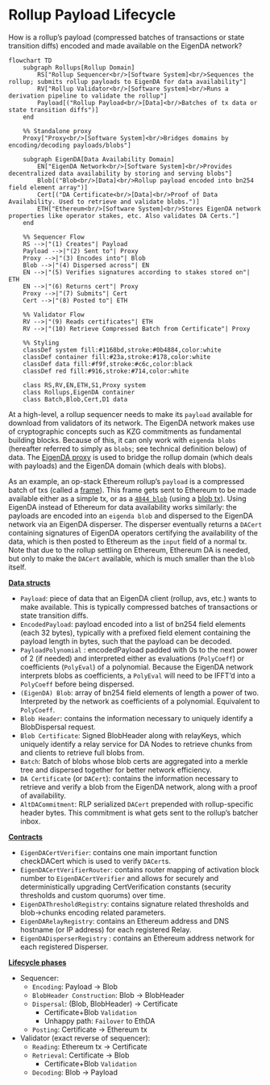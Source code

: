 # Rollup Payload Lifecycle

How is a rollup’s payload (compressed batches of transactions or state transition diffs) encoded and made available on the EigenDA network?

```mermaid
flowchart TD
    subgraph Rollups[Rollup Domain]
        RS["Rollup Sequencer<br/>[Software System]<br/>Sequences the rollup; submits rollup payloads to EigenDA for data availability"]
        RV["Rollup Validator<br/>[Software System]<br/>Runs a derivation pipeline to validate the rollup"]
        Payload[("Rollup Payload<br/>[Data]<br/>Batches of tx data or state transition diffs")]
    end

    %% Standalone proxy
    Proxy["Proxy<br/>[Software System]<br/>Bridges domains by encoding/decoding payloads/blobs"]

    subgraph EigenDA[Data Availability Domain]
        EN["EigenDA Network<br/>[Software System]<br/>Provides decentralized data availability by storing and serving blobs"]
        Blob[("Blob<br/>[Data]<br/>Rollup payload encoded into bn254 field element array")]
        Cert[("DA Certificate<br/>[Data]<br/>Proof of Data Availability. Used to retrieve and validate blobs.")]
        ETH["Ethereum<br/>[Software System]<br/>Stores EigenDA network properties like operator stakes, etc. Also validates DA Certs."]
    end

    %% Sequencer Flow
    RS -->|"(1) Creates"| Payload
    Payload -->|"(2) Sent to"| Proxy
    Proxy -->|"(3) Encodes into"| Blob
    Blob -->|"(4) Dispersed across"| EN
    EN -->|"(5) Verifies signatures according to stakes stored on"| ETH
    EN -->|"(6) Returns cert"| Proxy
    Proxy -->|"(7) Submits"| Cert
    Cert -->|"(8) Posted to"| ETH
    
    %% Validator Flow
    RV -->|"(9) Reads certificates"| ETH
    RV -->|"(10) Retrieve Compressed Batch from Certificate"| Proxy

    %% Styling
    classDef system fill:#1168bd,stroke:#0b4884,color:white
    classDef container fill:#23a,stroke:#178,color:white
    classDef data fill:#f9f,stroke:#c6c,color:black
    classDef red fill:#916,stroke:#714,color:white
    
    class RS,RV,EN,ETH,S1,Proxy system
    class Rollups,EigenDA container
    class Batch,Blob,Cert,D1 data
```

At a high-level, a rollup sequencer needs to make its `payload` available for download from validators of its network. The EigenDA network makes use of cryptographic concepts such as KZG commitments as fundamental building blocks. Because of this, it can only work with `eigenda blobs` (hereafter referred to simply as `blobs`; see technical definition below) of data. The [EigenDA proxy](https://github.com/Layr-Labs/eigenda-proxy) is used to bridge the rollup domain (which deals with payloads) and the EigenDA domain (which deals with blobs).

As an example, an op-stack Ethereum rollup’s `payload` is a compressed batch of txs (called a [frame](https://specs.optimism.io/protocol/derivation.html#frame-format)). This frame gets sent to Ethereum to be made available either as a simple tx, or as a [`4844 blob`](https://eips.ethereum.org/EIPS/eip-4844#type-aliases) (using a [blob tx](https://eips.ethereum.org/EIPS/eip-4844#blob-transaction)). Using EigenDA instead of Ethereum for data availability works similarly: the payloads are encoded into an `eigenda blob`  and dispersed to the EigenDA network via an EigenDA disperser. The disperser eventually returns a `DACert` containing signatures of EigenDA operators certifying the availability of the data, which is then posted to Ethereum as the `input` field of a normal tx. Note that due to the rollup settling on Ethereum, Ethereum DA is needed, but only to make the `DACert` available, which is much smaller than the `blob` itself.

[**Data structs**](./3-datastructs.md)

- `Payload`: piece of data that an EigenDA client (rollup, avs, etc.) wants to make available. This is typically compressed batches of transactions or state transition diffs.
- `EncodedPayload`: payload encoded into a list of bn254 field elements (each 32 bytes), typically with a prefixed field element containing the payload length in bytes, such that the payload can be decoded.
- `PayloadPolynomial` : encodedPayload padded with 0s to the next power of 2 (if needed) and interpreted either as evaluations (`PolyCoeff`) or coefficients (`PolyEval`) of a polynomial. Because the EigenDA network interprets blobs as coefficients, a `PolyEval` will need to be IFFT’d into a `PolyCoeff` before being dispersed.
- `(EigenDA) Blob`: array of bn254 field elements of length a power of two. Interpreted by the network as coefficients of a polynomial. Equivalent to `PolyCoeff`.
- `Blob Header`: contains the information necessary to uniquely identify a BlobDispersal request.
- `Blob Certificate`: Signed BlobHeader along with relayKeys, which uniquely identify a relay service for DA Nodes to retrieve chunks from and clients to retrieve full blobs from.
- `Batch`: Batch of blobs whose blob certs are aggregated into a merkle tree and dispersed together for better network efficiency.
- `DA Certificate` (or `DACert`): contains the information necessary to retrieve and verify a blob from the EigenDA network, along with a proof of availability.
- `AltDACommitment`: RLP serialized `DACert` prepended with rollup-specific header bytes. This commitment is what gets sent to the rollup’s batcher inbox.

[**Contracts**](./4-contracts.md)

- `EigenDACertVerifier`: contains one main important function checkDACert which is used to verify `DACert`s.
- `EigenDACertVerifierRouter`: contains router mapping of activation block number to `EigenDACertVerifier` and allows for securely and deterministically upgrading CertVerification constants (security thresholds and custom quorums) over time.
- `EigenDAThresholdRegistry`: contains signature related thresholds and blob→chunks encoding related parameters.
- `EigenDARelayRegistry`: contains an Ethereum address and DNS hostname (or IP address) for each registered Relay.
- `EigenDADisperserRegistry` : contains an Ethereum address network for each registered Disperser.

[**Lifecycle phases**](./5-lifecycle-phases.md)

- Sequencer:
    - `Encoding`: Payload → Blob
    - `BlobHeader Construction`: Blob → BlobHeader
    - `Dispersal`: (Blob, BlobHeader) → Certificate
        - Certificate+Blob `Validation`
        - Unhappy path: `Failover` to EthDA
    - `Posting`: Certificate → Ethereum tx
- Validator (exact reverse of sequencer):
    - `Reading`: Ethereum tx → Certificate
    - `Retrieval`: Certificate → Blob
        - Certificate+Blob `Validation`
    - `Decoding`: Blob → Payload
